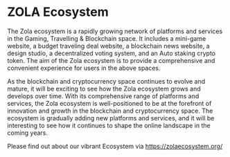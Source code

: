# ZOLA Ecosystem

The Zola ecosystem is a rapidly growing network of platforms and services in the Gaming, Travelling & Blockchain space. It includes a mini-game website, a budget traveling deal website, a blockchain news website, a design studio, a decentralized voting system, and an Auto staking crypto token. The aim of the Zola ecosystem is to provide a comprehensive and convenient experience for users in the above spaces.

As the blockchain and cryptocurrency space continues to evolve and mature, it will be exciting to see how the Zola ecosystem grows and develops over time. With its comprehensive range of platforms and services, the Zola ecosystem is well-positioned to be at the forefront of innovation and growth in the blockchain and cryptocurrency space. The ecosystem is gradually adding new platforms and services, and it will be interesting to see how it continues to shape the online landscape in the coming years.

Please find out about our vibrant Ecosystem via https://zolaecosystem.org/
